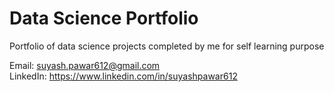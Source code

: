 # Data Science Portfolio
Portfolio of data science projects completed by me for self learning purpose

Email: suyash.pawar612@gmail.com <br />
LinkedIn: https://www.linkedin.com/in/suyashpawar612
